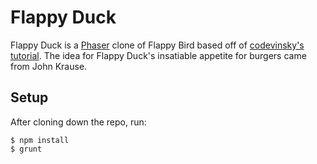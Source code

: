 # Flappy Duck

Flappy Duck is a [Phaser](http://phaser.io/) clone of Flappy Bird based off of
[codevinsky's tutorial](http://codevinsky.ghost.io/phaser-2-0-tutorial-flappy-bird-part-1/).
The idea for Flappy Duck's insatiable appetite for burgers came from John
Krause.

## Setup

After cloning down the repo, run:

    $ npm install
    $ grunt
